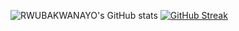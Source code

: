 ![RWUBAKWANAYO's GitHub stats](https://github-readme-stats.vercel.app/api?username=RWUBAKWANAYO&count_private=true&theme=dark&show_icons=true&bg_color=000120&title_color=EFFF00&text_color=CDEEFFE2&icon_color=00F6FF&border_color=B3BBFF)
[![GitHub Streak](http://github-readme-streak-stats.herokuapp.com?user=RWUBAKWANAYO&theme=elegant&hide_border=false&date_format=M%20j%5B%2C%20Y%5D&ring=EFFF00&fire=00F6FF&currStreakLabel=00F6FF&border=CDEEFFE2&sideLabels=EFFF00&dates=CDEEFFE2)](https://git.io/streak-stats)
